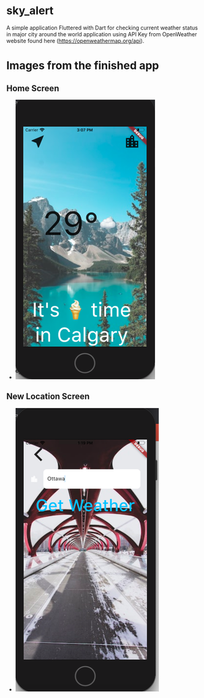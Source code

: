 # sky_alert

A simple application Fluttered with Dart for checking current weather status in major city around the world application using API Key from OpenWeather website found here (https://openweathermap.org/api).

# Images from the finished app

## Home Screen
- ![Home Screen](https://github.com/Joycechidi/sky_alert/blob/master/app_screenshots/calgary_weather.png)

## New Location Screen
- ![New Location Screen](https://github.com/Joycechidi/sky_alert/blob/master/app_screenshots/enter_newlocation.png)

